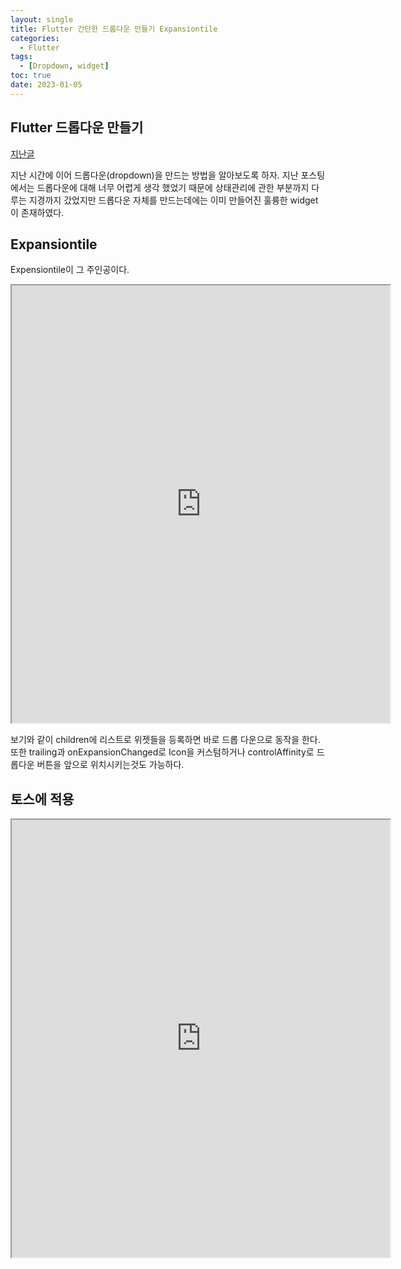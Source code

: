 ```yaml
---
layout: single
title: Flutter 간단한 드롭다운 만들기 Expansiontile
categories:
  - Flutter
tags:
  - [Dropdown, widget]
toc: true
date: 2023-01-05
---
```

## Flutter 드롭다운 만들기

[지난글](https://hack-up-busan.github.io/flutter/%EC%83%81%ED%83%9C%EA%B4%80%EB%A6%AC/)

지난 시간에 이어 드롭다운(dropdown)을 만드는 방법을 알아보도록 하자. 지난 포스팅에서는 드롭다운에 대해 너무 어렵게 생각 했었기 때문에 
상태관리에 관한 부분까지 다루는 지경까지 갔었지만 드롭다운 자체를 만드는데에는 이미 만들어진 훌륭한 widget이 존재하였다. 

## Expansiontile
Expensiontile이 그 주인공이다. 
<iframe src="https://dartpad.dev/embed-flutter.html?id=d4f94e6e79049227a09e7b3a2d0fe0f5" style="width:120%; height:700px"></iframe>

보기와 같이 children에 리스트로 위젯들을 등록하면 
바로 드롭 다운으로 동작을 한다. 
또한 trailing과 onExpansionChanged로  Icon을 커스텀하거나 controlAffinity로 드롭다운 버튼을 앞으로 위치시키는것도 가능하다. 

## 토스에 적용

<iframe src="https://dartpad.dev/embed-flutter.html?id=125c9e61db5971e77c2cfc7145d3e8d3" style="width:120%; height:700px"></iframe>
